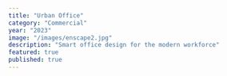 ```yaml
---
title: "Urban Office"
category: "Commercial"
year: "2023"
image: "/images/enscape2.jpg"
description: "Smart office design for the modern workforce"
featured: true
published: true
---
```

